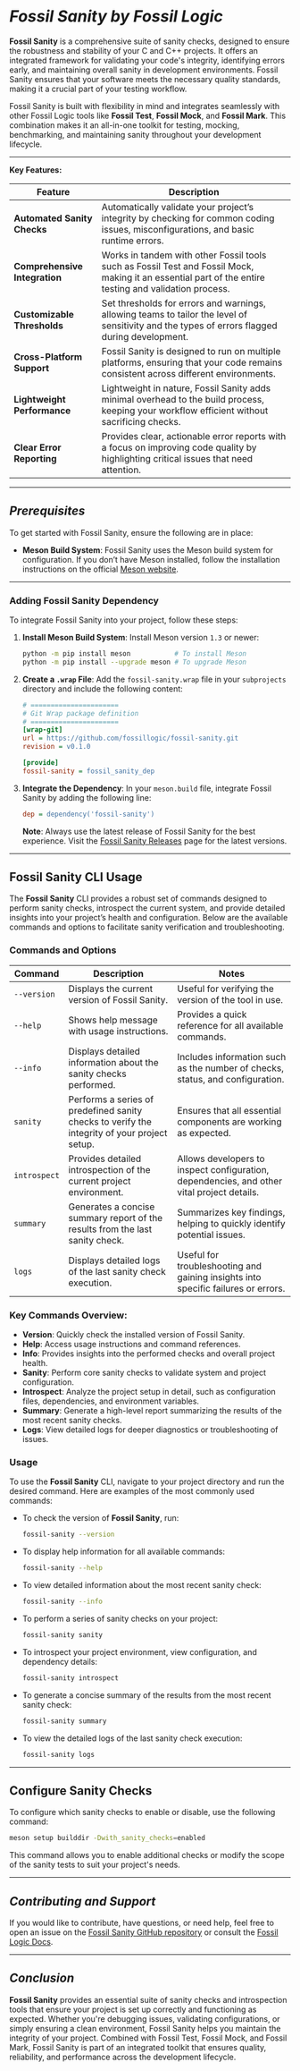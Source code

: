 # ***Fossil Sanity by Fossil Logic***

**Fossil Sanity** is a comprehensive suite of sanity checks, designed to ensure the robustness and stability of your C and C++ projects. It offers an integrated framework for validating your code's integrity, identifying errors early, and maintaining overall sanity in development environments. Fossil Sanity ensures that your software meets the necessary quality standards, making it a crucial part of your testing workflow.

Fossil Sanity is built with flexibility in mind and integrates seamlessly with other Fossil Logic tools like **Fossil Test**, **Fossil Mock**, and **Fossil Mark**. This combination makes it an all-in-one toolkit for testing, mocking, benchmarking, and maintaining sanity throughout your development lifecycle.

---

**Key Features:**

| Feature                      | Description                                                                                                                                     |
|------------------------------|-------------------------------------------------------------------------------------------------------------------------------------------------|
| **Automated Sanity Checks**   | Automatically validate your project’s integrity by checking for common coding issues, misconfigurations, and basic runtime errors.              |
| **Comprehensive Integration** | Works in tandem with other Fossil tools such as Fossil Test and Fossil Mock, making it an essential part of the entire testing and validation process. |
| **Customizable Thresholds**   | Set thresholds for errors and warnings, allowing teams to tailor the level of sensitivity and the types of errors flagged during development.     |
| **Cross-Platform Support**    | Fossil Sanity is designed to run on multiple platforms, ensuring that your code remains consistent across different environments.                 |
| **Lightweight Performance**   | Lightweight in nature, Fossil Sanity adds minimal overhead to the build process, keeping your workflow efficient without sacrificing checks.       |
| **Clear Error Reporting**     | Provides clear, actionable error reports with a focus on improving code quality by highlighting critical issues that need attention.               |

---

## ***Prerequisites***

To get started with Fossil Sanity, ensure the following are in place:

- **Meson Build System**: Fossil Sanity uses the Meson build system for configuration. If you don’t have Meson installed, follow the installation instructions on the official [Meson website](https://mesonbuild.com/Getting-meson.html).

---

### Adding Fossil Sanity Dependency

To integrate Fossil Sanity into your project, follow these steps:

1. **Install Meson Build System**:
   Install Meson version `1.3` or newer:
   ```sh
   python -m pip install meson           # To install Meson
   python -m pip install --upgrade meson # To upgrade Meson
   ```

2. **Create a `.wrap` File**:
   Add the `fossil-sanity.wrap` file in your `subprojects` directory and include the following content:

   ```ini
   # ======================
   # Git Wrap package definition
   # ======================
   [wrap-git]
   url = https://github.com/fossillogic/fossil-sanity.git
   revision = v0.1.0

   [provide]
   fossil-sanity = fossil_sanity_dep
   ```

3. **Integrate the Dependency**:
   In your `meson.build` file, integrate Fossil Sanity by adding the following line:
   ```ini
   dep = dependency('fossil-sanity')
   ```

   **Note**: Always use the latest release of Fossil Sanity for the best experience. Visit the [Fossil Sanity Releases](https://github.com/fossillogic/fossil-sanity/releases) page for the latest versions.

---

## Fossil Sanity CLI Usage

The **Fossil Sanity** CLI provides a robust set of commands designed to perform sanity checks, introspect the current system, and provide detailed insights into your project’s health and configuration. Below are the available commands and options to facilitate sanity verification and troubleshooting.

### Commands and Options

| Command                         | Description                                                                                   | Notes                                                                                          |
|----------------------------------|-----------------------------------------------------------------------------------------------|-----------------------------------------------------------------------------------------------|
| `--version`                      | Displays the current version of Fossil Sanity.                                                  | Useful for verifying the version of the tool in use.                                          |
| `--help`                         | Shows help message with usage instructions.                                                   | Provides a quick reference for all available commands.                                        |
| `--info`                         | Displays detailed information about the sanity checks performed.                               | Includes information such as the number of checks, status, and configuration.                |
| `sanity`                         | Performs a series of predefined sanity checks to verify the integrity of your project setup.    | Ensures that all essential components are working as expected.                               |
| `introspect`                     | Provides detailed introspection of the current project environment.                            | Allows developers to inspect configuration, dependencies, and other vital project details.    |
| `summary`                        | Generates a concise summary report of the results from the last sanity check.                  | Summarizes key findings, helping to quickly identify potential issues.                        |
| `logs`                           | Displays detailed logs of the last sanity check execution.                                     | Useful for troubleshooting and gaining insights into specific failures or errors.             |

### Key Commands Overview:

- **Version**: Quickly check the installed version of Fossil Sanity.
- **Help**: Access usage instructions and command references.
- **Info**: Provides insights into the performed checks and overall project health.
- **Sanity**: Perform core sanity checks to validate system and project configuration.
- **Introspect**: Analyze the project setup in detail, such as configuration files, dependencies, and environment variables.
- **Summary**: Generate a high-level report summarizing the results of the most recent sanity checks.
- **Logs**: View detailed logs for deeper diagnostics or troubleshooting of issues.

### Usage

To use the **Fossil Sanity** CLI, navigate to your project directory and run the desired command. Here are examples of the most commonly used commands:

- To check the version of **Fossil Sanity**, run:
  
  ```sh
  fossil-sanity --version
  ```

- To display help information for all available commands:
  
  ```sh
  fossil-sanity --help
  ```

- To view detailed information about the most recent sanity check:

  ```sh
  fossil-sanity --info
  ```

- To perform a series of sanity checks on your project:

  ```sh
  fossil-sanity sanity
  ```

- To introspect your project environment, view configuration, and dependency details:

  ```sh
  fossil-sanity introspect
  ```

- To generate a concise summary of the results from the most recent sanity check:

  ```sh
  fossil-sanity summary
  ```

- To view the detailed logs of the last sanity check execution:

  ```sh
  fossil-sanity logs
  ```

---

## Configure Sanity Checks

To configure which sanity checks to enable or disable, use the following command:

```sh
meson setup builddir -Dwith_sanity_checks=enabled
```

This command allows you to enable additional checks or modify the scope of the sanity tests to suit your project's needs.

---

## ***Contributing and Support***

If you would like to contribute, have questions, or need help, feel free to open an issue on the [Fossil Sanity GitHub repository](https://github.com/fossillogic/fossil-sanity) or consult the [Fossil Logic Docs](https://fossillogic.com/docs).

---

## ***Conclusion***

**Fossil Sanity** provides an essential suite of sanity checks and introspection tools that ensure your project is set up correctly and functioning as expected. Whether you're debugging issues, validating configurations, or simply ensuring a clean environment, Fossil Sanity helps you maintain the integrity of your project. Combined with Fossil Test, Fossil Mock, and Fossil Mark, Fossil Sanity is part of an integrated toolkit that ensures quality, reliability, and performance across the development lifecycle.
